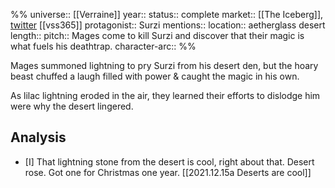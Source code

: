 %%
universe:: [[Verraine]]
year::
status:: complete
market:: [[The Iceberg]], [twitter](https://twitter.com/EleanorKonik/status/1433471264702730245) [[vss365]]
protagonist:: Surzi
mentions:: 
location:: aetherglass desert
length::
pitch:: Mages come to kill Surzi and discover that their magic is what fuels his deathtrap. 
character-arc::
%% 

Mages summoned lightning to pry Surzi from his desert den, but the hoary beast chuffed a laugh filled with power & caught the magic in his own.

As lilac lightning eroded in the air, they learned their efforts to dislodge him were why the desert lingered.

## Analysis

- [I] That lightning stone from the desert is cool, right about that. Desert rose. Got one for Christmas one year. [[2021.12.15a Deserts are cool]]